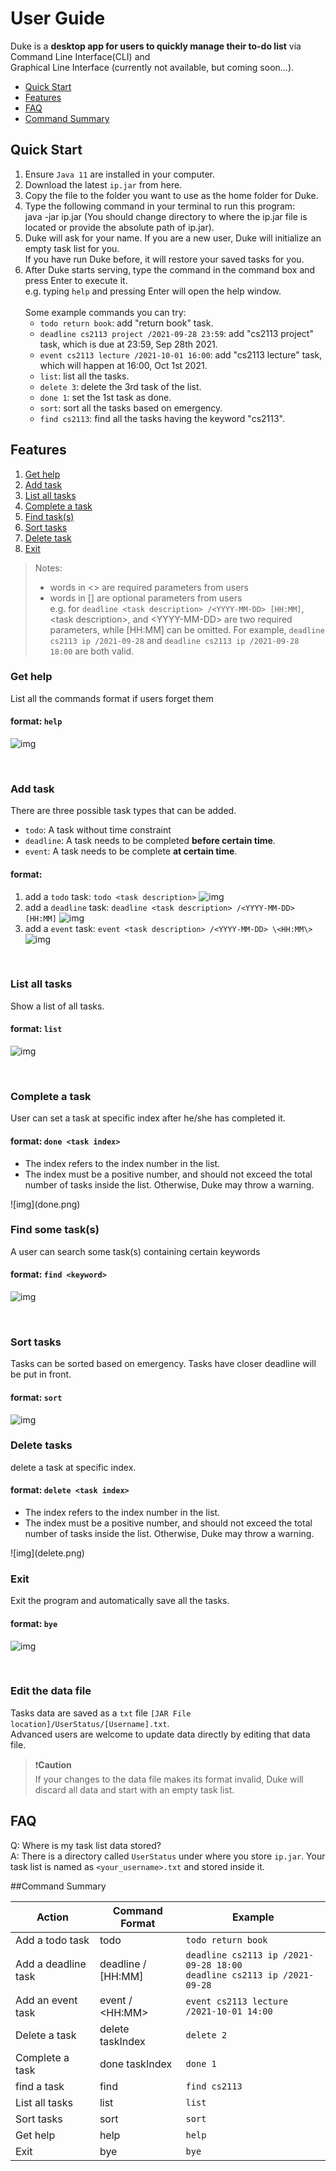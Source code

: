 # User Guide
Duke is a **desktop app for users to quickly manage their to-do list** via Command Line Interface(CLI) and  
Graphical Line Interface (currently not available, but coming soon...).

- <a href="#quick-start"> Quick Start </a>
- <a href="#features"> Features </a>
- <a href="#FAQ"> FAQ </a>
- <a href="#summary"> Command Summary </a>

## <span id="quick-start">Quick Start</span>
1. Ensure `Java 11` are installed in your computer.
2. Download the latest `ip.jar` from here.
3. Copy the file to the folder you want to use as the home folder for Duke.
4. Type the following command in your terminal to run this program:   
   java -jar ip.jar (You should change directory to where the ip.jar file is located or provide the absolute path of ip.jar).
5. Duke will ask for your name. If you are a new user, Duke will initialize an empty task list for you.  
   If you have run Duke before, it will restore your saved tasks for you.
6. After Duke starts serving, type the command in the command box and press Enter to execute it.   
   e.g. typing `help` and pressing Enter will open the help window. <br/>  
   Some example commands you can try:
   - `todo return book`: add "return book" task.
   - `deadline cs2113 project /2021-09-28 23:59`: add "cs2113 project" task, which is due at 23:59, Sep 28th 2021.
   - `event cs2113 lecture /2021-10-01 16:00`: add "cs2113 lecture" task, which will happen at 16:00, Oct 1st 2021.
   - `list`: list all the tasks.
   - `delete 3`: delete the 3rd task of the list.
   - `done 1`: set the 1st task as done.
   - `sort`: sort all the tasks based on emergency.
   - `find cs2113`: find all the tasks having the keyword "cs2113".

## <span id="features">Features</span>
1. <a href="#help">Get help</a>
2. <a href="#add-task">Add task</a>
3. <a href="#list-task">List all tasks</a>
4. <a href="#complete-task">Complete a task</a>
5. <a href="#find-task">Find task(s)</a>
6. <a href="#sort-task">Sort tasks</a>
7. <a href="#delete-task">Delete task</a>
8. <a href="#exit">Exit</a>

> Notes:
> - words in <> are required parameters from users
> - words in [] are optional parameters from users
<br/> e.g. for `deadline <task description> /<YYYY-MM-DD> [HH:MM]`, \<task description\>, and \<YYYY-MM-DD\> are two required parameters, while \[HH:MM\] can be omitted. For example, `deadline cs2113 ip /2021-09-28` and `deadline cs2113 ip /2021-09-28 18:00` are both valid.

### <span id="help">Get help</span>
List all the commands format if users forget them
#### format: `help`
![img](help.png)

<br/>

### <span id="add-task">Add task</span>
There are three possible task types that can be added.
* `todo`: A task without time constraint
* `deadline`: A task needs to be completed **before certain time**.
* `event`: A task needs to be complete **at certain time**.
#### format:
1. add a `todo` task: `todo <task description>`
![img](todo.png)
2. add a `deadline` task: `deadline <task description> /<YYYY-MM-DD> [HH:MM]`
![img](deadline.png)
3. add a `event` task: `event <task description> /<YYYY-MM-DD> \<HH:MM\>`
![img](event.png)

<br/>  

### <span id="list-task">List all tasks</span>
Show a list of all tasks.
#### format: `list`
![img](list.png)

<br />

### <span id="complete-task">Complete a task</span>
User can set a task at specific index after he/she has completed it.
<span>
#### format: `done <task index>`
- The index refers to the index number in the list.
- The index must be a positive number, and should not exceed the total number of tasks inside the list. Otherwise, Duke may throw a warning. </a>
</span>
![img](done.png)

<br/>  

### <span id="find-task">Find some task(s)</span>
A user can search some task(s) containing certain keywords
#### format: `find <keyword>`
![img](find.png)

<br/>  

### <span id="sort-task">Sort tasks</span>
Tasks can be sorted based on emergency. Tasks have closer deadline will be put in front.
#### format: `sort`
![img](sort.png)


### <span id="delete-task">Delete tasks</span>
delete a task at specific index.
<span>
#### format: `delete <task index>`
- The index refers to the index number in the list.
- The index must be a positive number, and should not exceed the total number of tasks inside the list. Otherwise, Duke may throw a warning.
</span>
![img](delete.png)

  
<br/>  

### <span id="exit">Exit</span>
Exit the program and automatically save all the tasks.
#### format: `bye`
![img](exit.png)

<br/>  

### Edit the data file
Tasks data are saved as a `txt` file `[JAR File location]/UserStatus/[Username].txt`.  
Advanced users are welcome to update data directly by editing that data file.

> :exclamation:**Caution**  
If your changes to the data file makes its format invalid, Duke will discard all data and start with an empty task list.



## <span id="FAQ">FAQ</span>
Q: Where is my task list data stored? </br>
A: There is a directory called `UserStatus` under where you store `ip.jar`. Your task list is named as `<your_username>.txt` and stored inside it.


##<span id="summary">Command Summary</span>

Action | Command Format | Example
--- | --- | --- | 
Add a todo task | todo <task description>  | `todo return book`
Add a deadline task | deadline <task description> /<YYYY-MM-DD> \[HH:MM\] | `deadline cs2113 ip /2021-09-28 18:00` <br/> `deadline cs2113 ip /2021-09-28`
Add an event task | event <task description> /<YYYY-MM-DD> \<HH:MM\> | `event cs2113 lecture /2021-10-01 14:00`
Delete a task | delete taskIndex | `delete 2`
Complete a task | done taskIndex | `done 1`
find a task | find <keyword> | `find cs2113`
List all tasks | list | `list`
Sort tasks | sort | `sort`
Get help | help | `help`
Exit | bye | `bye`
